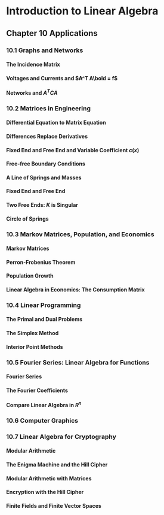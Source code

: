 # Introduction to Linear Algebra
## Chapter 10 Applications
### 10.1 Graphs and Networks 
#### The Incidence Matrix
#### Voltages and Currents and $A^T A\bold = f$
#### Networks and $A^TC A$
### 10.2 Matrices in Engineering
#### Differential Equation to Matrix Equation 
#### Differences Replace Derivatives
#### Fixed End and Free End and Variable Coefficient $c( x)$
#### Free-free Boundary Conditions 
#### A Line of Springs and Masses
####  Fixed End and Free End
#### Two Free Ends: $K$ is Singular
#### Circle of Springs 
### 10.3 Markov Matrices, Population, and Economics 
#### Markov Matrices 
#### Perron-Frobenius Theorem
#### Population Growth
#### Linear Algebra in Economics: The Consumption Matrix 
### 10.4 Linear Programming
#### The Primal and Dual Problems 
#### The Simplex Method 
#### Interior Point Methods 
### 10.5 Fourier Series: Linear Algebra for Functions 
#### Fourier Series 
#### The Fourier Coefficients 
#### Compare Linear Algebra in $R^n$
### 10.6 Computer Graphics 
### 10.7 Linear Algebra for Cryptography 
#### Modular Arithmetic
#### The Enigma Machine and the Hill Cipher 
#### Modular Arithmetic with Matrices
#### Encryption with the Hill Cipher
#### Finite Fields and Finite Vector Spaces 